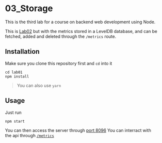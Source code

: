 # 03_Storage
This is the third lab for a course on backend web development using Node.

This is [Lab02](/lab02-part2) but with the metrics stored in a LevelDB database, and can be fetched, added and deleted through the `/metrics` route.

## Installation
Make sure you clone this repository first and `cd` into it
```
cd lab01
npm install
```
> You can also use `yarn`

## Usage
Just run
```
npm start
```
You can then access the server through [port 8096](http://127.0.0.1:8096/)
You can interract with the api through [`/metrics`](http://127.0.0.1:8096/metrics)
